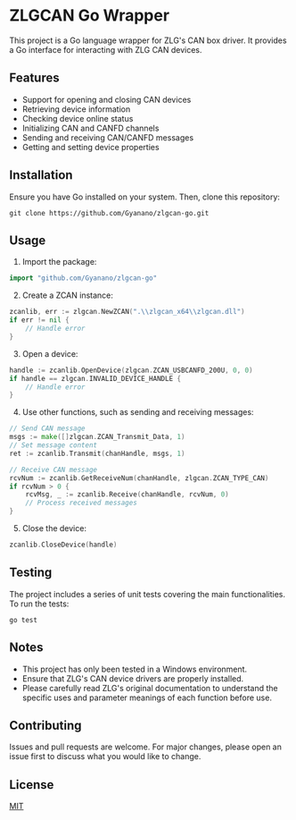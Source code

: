 # ZLGCAN Go Wrapper

This project is a Go language wrapper for ZLG's CAN box driver. It provides a Go interface for interacting with ZLG CAN devices.

## Features

- Support for opening and closing CAN devices
- Retrieving device information
- Checking device online status
- Initializing CAN and CANFD channels
- Sending and receiving CAN/CANFD messages
- Getting and setting device properties

## Installation

Ensure you have Go installed on your system. Then, clone this repository:

```
git clone https://github.com/Gyanano/zlgcan-go.git
```

## Usage

1. Import the package:

```go
import "github.com/Gyanano/zlgcan-go"
```

2. Create a ZCAN instance:

```go
zcanlib, err := zlgcan.NewZCAN(".\\zlgcan_x64\\zlgcan.dll")
if err != nil {
    // Handle error
}
```

3. Open a device:

```go
handle := zcanlib.OpenDevice(zlgcan.ZCAN_USBCANFD_200U, 0, 0)
if handle == zlgcan.INVALID_DEVICE_HANDLE {
    // Handle error
}
```

4. Use other functions, such as sending and receiving messages:

```go
// Send CAN message
msgs := make([]zlgcan.ZCAN_Transmit_Data, 1)
// Set message content
ret := zcanlib.Transmit(chanHandle, msgs, 1)

// Receive CAN message
rcvNum := zcanlib.GetReceiveNum(chanHandle, zlgcan.ZCAN_TYPE_CAN)
if rcvNum > 0 {
    rcvMsg, _ := zcanlib.Receive(chanHandle, rcvNum, 0)
    // Process received messages
}
```

5. Close the device:

```go
zcanlib.CloseDevice(handle)
```

## Testing

The project includes a series of unit tests covering the main functionalities. To run the tests:

```
go test
```

## Notes

- This project has only been tested in a Windows environment.
- Ensure that ZLG's CAN device drivers are properly installed.
- Please carefully read ZLG's original documentation to understand the specific uses and parameter meanings of each function before use.

## Contributing

Issues and pull requests are welcome. For major changes, please open an issue first to discuss what you would like to change.

## License

[MIT](https://choosealicense.com/licenses/mit/)